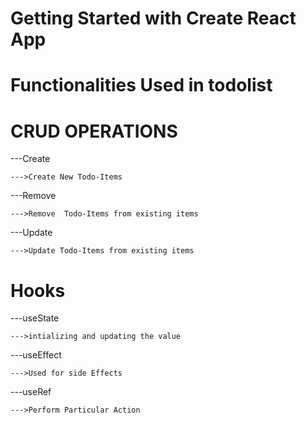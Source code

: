 # Getting Started with Create React App
 
# Functionalities Used in todolist

# CRUD OPERATIONS
---Create

    --->Create New Todo-Items 

---Remove

    --->Remove  Todo-Items from existing items


---Update
    
    --->Update Todo-Items from existing items
# Hooks
 ---useState
    
    --->intializing and updating the value

 ---useEffect
  
    --->Used for side Effects

 ---useRef

    --->Perform Particular Action
